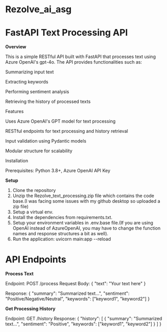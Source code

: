 # Rezolve_ai_asg

# FastAPI Text Processing API

**Overview**

This is a simple RESTful API built with FastAPI that processes text using Azure OpenAI's gpt-4o. The API provides functionalities such as:

Summarizing input text

Extracting keywords

Performing sentiment analysis

Retrieving the history of processed texts

Features

Uses Azure OpenAI's GPT model for text processing

RESTful endpoints for text processing and history retrieval

Input validation using Pydantic models

Modular structure for scalability

Installation

Prerequisites: Python 3.8+, Azure OpenAI API Key

**Setup**

1. Clone the repository
2. Unzip the Rezolve_text_processing.zip file which contains the code base.(I was facing some issues with my github desktop so uploaded a zip file)
3. Setup a virtual env.
4. Install the dependencies from requirements.txt.
5. Setup your environment variables in .env.base file.(If you are using OpenAI instead of AzureOpenAI, you may have to change the function names and response structures a bit as well).
6. Run the application: uvicorn main:app --reload

# API Endpoints

**Process Text**

Endpoint: POST /process
Request Body:
{
  "text": "Your text here"
}

Response:
{
  "summary": "Summarized text...",
  "sentiment": "Positive/Negative/Neutral",
  "keywords": ["keyword1", "keyword2"]
}

**Get Processing History**

Endpoint: GET /history
Response:
{
  "history": [
    {
      "summary": "Summarized text...",
      "sentiment": "Positive",
      "keywords": ["keyword1", "keyword2"]
    }
  ]
}
